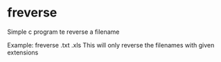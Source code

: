 freverse
========

Simple c program te reverse a filename

Example: freverse .txt .xls
This will only reverse the filenames with given extensions
